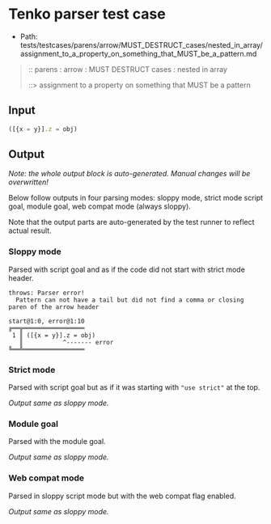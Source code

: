 # Tenko parser test case

- Path: tests/testcases/parens/arrow/MUST_DESTRUCT_cases/nested_in_array/assignment_to_a_property_on_something_that_MUST_be_a_pattern.md

> :: parens : arrow : MUST DESTRUCT cases : nested in array
>
> ::> assignment to a property on something that MUST be a pattern

## Input


`````js
([{x = y}].z = obj)
`````

## Output

_Note: the whole output block is auto-generated. Manual changes will be overwritten!_

Below follow outputs in four parsing modes: sloppy mode, strict mode script goal, module goal, web compat mode (always sloppy).

Note that the output parts are auto-generated by the test runner to reflect actual result.

### Sloppy mode

Parsed with script goal and as if the code did not start with strict mode header.

`````
throws: Parser error!
  Pattern can not have a tail but did not find a comma or closing paren of the arrow header

start@1:0, error@1:10
╔══╦═════════════════
 1 ║ ([{x = y}].z = obj)
   ║           ^------- error
╚══╩═════════════════

`````

### Strict mode

Parsed with script goal but as if it was starting with `"use strict"` at the top.

_Output same as sloppy mode._

### Module goal

Parsed with the module goal.

_Output same as sloppy mode._

### Web compat mode

Parsed in sloppy script mode but with the web compat flag enabled.

_Output same as sloppy mode._
